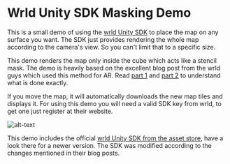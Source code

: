 # Wrld Unity SDK Masking Demo

This is a small demo of using the [wrld Unity SDK](https://www.wrld3d.com/) to place the map on any surface you want. The SDK just provides rendering the whole map according to the camera's view. So you can't limit that to a specific size. 

This demo renders the map only inside the cube which acts like a stencil mask. The demo is heavily based on the excellent blog post from the wrld guys which used this method for AR. Read [part 1](https://www.wrld3d.com/blog/use-arkit-wrld-unity-sdk-part-1/) and [part 2](https://www.wrld3d.com/blog/using-arkit-wrld-sdk-part-2/) to understand what is done exactly.

If you move the map, it will automatically downloads the new map tiles and displays it. For using this demo you will need a valid SDK key from wrld, to get one just register at their website.

![alt-text](https://github.com/isenmann/WrldUnityMaskingDemo/blob/master/wrldDemo.gif "gif animation")

This demo includes the official [wrld Unity SDK from the asset store](https://www.assetstore.unity3d.com/en/#!/content/86284), have a look there for a newer version. The SDK was modified according to the changes mentioned in their blog posts.
